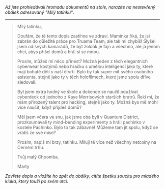 _Až jste prohledávali hromadu dokumentů na stole, narazíte na neotevřený obálek adresovaný "Milý tatínku"_.

---

> Milý tatínku,
>
> Doufám, že tě tento dopis zastihne ve zdraví. Maminka říká, že jsi zabrán do důležité práce pro Truama Team, ale tak mi chybíš! Slyšel jsem od svých kamarádů, že být žoldák je fajn a všechno, ale já jenom chci, abys přišel domů a hrál si se mnou.
>
> Prosím, můžeš mi něco přinést? Možná jeden z těch elegantních cyberwear kostýmů nebo hračku s umělou inteligencí jako ty, které mají bohaté děti v naší čtvrti. Bylo by tak super mít svého osobního asistenta, stejně jako ty v těch holofilmech, které jsme spolu dříve sledovali.
>
> Byl jsem extra hodný ve škole a dokonce se naučil používat cyberdeck od jednoho z Kaye Morrisových starších bratrů. Řekl mi, že mám přirozený talent pro hacking, stejně jako ty. Možná bys mě mohl více naučit, když přijdeš domů?
>
> Měl jsem včera ve snu, jak jsme oba byli v Quantum District, prozkoumávali ty mind-bending experimenty a hráli pachinko v kostele Pachinko. Bylo to tak zábavné! Můžeme tam jít spolu, když se vrátíš ze své mise?
>
> Prosím, napiš mi brzy, tatínku. Miluji tě více než všechny netcoiny na Černém trhu.
>
> Tvůj malý Choomba,
>
> Marty

_Zavřete dopis a vložíte ho zpět do obálky, cítíte špetku soucitu pro mladého kluka, který touží po svém otci._
